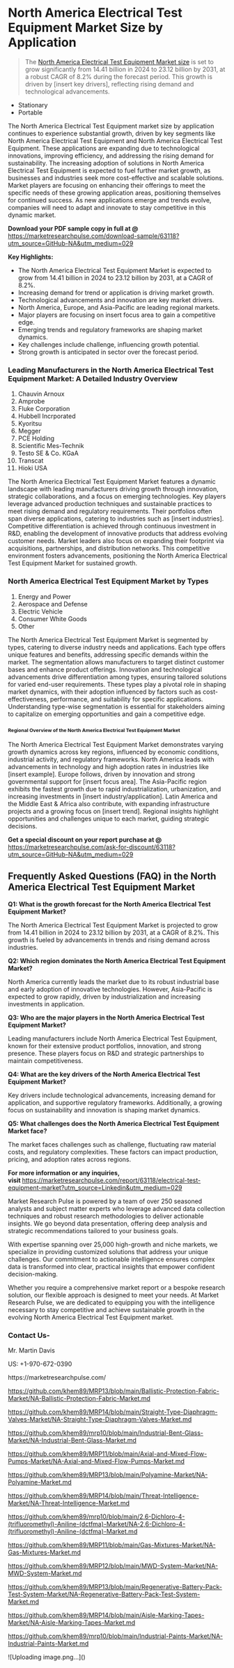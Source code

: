 <h1>North America Electrical Test Equipment Market&nbsp;Size by Application</h1><blockquote><p>The <a href="https://marketresearchpulse.com/download-sample/63118?utm_source=GitHub-NA&amp;utm_medium=029">North America Electrical Test Equipment Market size</a> is set to grow significantly from 14.41 billion in 2024 to 23.12 billion by 2031, at a robust CAGR of 8.2% during the forecast period. This growth is driven by [insert key drivers], reflecting rising demand and technological advancements.</p></blockquote><ul><li>Stationary<li> Portable</li></ul><p>The North America Electrical Test Equipment market size by application continues to experience substantial growth, driven by key segments like North America Electrical Test Equipment and North America Electrical Test Equipment. These applications are expanding due to technological innovations, improving efficiency, and addressing the rising demand for sustainability. The increasing adoption of solutions in North America Electrical Test Equipment is expected to fuel further market growth, as businesses and industries seek more cost-effective and scalable solutions. Market players are focusing on enhancing their offerings to meet the specific needs of these growing application areas, positioning themselves for continued success. As new applications emerge and trends evolve, companies will need to adapt and innovate to stay competitive in this dynamic market.</p><p><strong>Download your PDF sample copy in full at @ </strong><a href="https://marketresearchpulse.com/download-sample/63118?utm_source=GitHub-NA&amp;utm_medium=029">https://marketresearchpulse.com/download-sample/63118?utm_source=GitHub-NA&amp;utm_medium=029</a></p><p><strong>Key Highlights: </strong></p><ul><li>The North America Electrical Test Equipment Market is expected to grow from 14.41 billion in 2024 to 23.12 billion by 2031, at a CAGR of 8.2%.</li><li>Increasing demand for trend or application is driving market growth.</li><li>Technological advancements and innovation are key market drivers.</li><li>North America, Europe, and Asia-Pacific are leading regional markets.</li><li>Major players are focusing on insert focus area to gain a competitive edge.</li><li>Emerging trends and regulatory frameworks are shaping market dynamics.</li><li>Key challenges include challenge, influencing growth potential.</li><li>Strong growth is anticipated in sector over the forecast period.</li></ul><h3>Leading Manufacturers in the North America Electrical Test Equipment Market: A Detailed Industry Overview</h3><ol><li>Chauvin Arnoux</li><li>Amprobe</li><li>Fluke Corporation</li><li>Hubbell Incrporated</li><li>Kyoritsu</li><li>Megger</li><li>PCE Holding</li><li>Scientific Mes-Technik</li><li>Testo SE & Co. KGaA</li><li>Transcat</li><li>Hioki USA</li></ol><div class="flex max-w-full flex-col flex-grow"><div class="min-h-8 text-message flex w-full flex-col items-end gap-2 whitespace-normal break-words [.text-message+&amp;]:mt-5" dir="auto" data-message-author-role="assistant" data-message-id="fd8432e4-4910-450d-b182-61b7bfb0a01f" data-message-model-slug="gpt-4o"><div class="flex w-full flex-col gap-1 empty:hidden first:pt-[3px]"><div class="markdown prose w-full break-words dark:prose-invert light"><p>The North America Electrical Test Equipment Market features a dynamic landscape with leading manufacturers driving growth through innovation, strategic collaborations, and a focus on emerging technologies. Key players leverage advanced production techniques and sustainable practices to meet rising demand and regulatory requirements. Their portfolios often span diverse applications, catering to industries such as [insert industries]. Competitive differentiation is achieved through continuous investment in R&amp;D, enabling the development of innovative products that address evolving customer needs. Market leaders also focus on expanding their footprint via acquisitions, partnerships, and distribution networks. This competitive environment fosters advancements, positioning the North America Electrical Test Equipment Market for sustained growth.</p></div></div></div></div><h3>North America Electrical Test Equipment Market by Types</h3><ol><li>Energy and Power<li> Aerospace and Defense<li> Electric Vehicle<li> Consumer White Goods<li> Other</li></ol><div class="flex max-w-full flex-col flex-grow"><div class="min-h-8 text-message flex w-full flex-col items-end gap-2 whitespace-normal break-words [.text-message+&amp;]:mt-5" dir="auto" data-message-author-role="assistant" data-message-id="084470be-0bb7-4664-bddf-5156b4f41249" data-message-model-slug="gpt-4o-mini"><div class="flex w-full flex-col gap-1 empty:hidden first:pt-[3px]"><div class="markdown prose w-full break-words dark:prose-invert light"><p>The North America Electrical Test Equipment Market is segmented by types, catering to diverse industry needs and applications. Each type offers unique features and benefits, addressing specific demands within the market. The segmentation allows manufacturers to target distinct customer bases and enhance product offerings. Innovation and technological advancements drive differentiation among types, ensuring tailored solutions for varied end-user requirements. These types play a pivotal role in shaping market dynamics, with their adoption influenced by factors such as cost-effectiveness, performance, and suitability for specific applications. Understanding type-wise segmentation is essential for stakeholders aiming to capitalize on emerging opportunities and gain a competitive edge.</p></div></div></div></div><h3><span style="font-size: 11px;">Regional Overview of the North America Electrical Test Equipment Market</span></h3><div class="flex max-w-full flex-col flex-grow"><div class="min-h-8 text-message flex w-full flex-col items-end gap-2 whitespace-normal break-words [.text-message+&amp;]:mt-5" dir="auto" data-message-author-role="assistant" data-message-id="e9038762-ce64-4e30-91c9-9bd413514231" data-message-model-slug="gpt-4o-mini"><div class="flex w-full flex-col gap-1 empty:hidden first:pt-[3px]"><div class="markdown prose w-full break-words dark:prose-invert light"><p>The North America Electrical Test Equipment Market demonstrates varying growth dynamics across key regions, influenced by economic conditions, industrial activity, and regulatory frameworks. North America leads with advancements in technology and high adoption rates in industries like [insert example]. Europe follows, driven by innovation and strong governmental support for [insert focus area]. The Asia-Pacific region exhibits the fastest growth due to rapid industrialization, urbanization, and increasing investments in [insert industry/application]. Latin America and the Middle East &amp; Africa also contribute, with expanding infrastructure projects and a growing focus on [insert trend]. Regional insights highlight opportunities and challenges unique to each market, guiding strategic decisions.</p></div></div></div></div><p><strong>Get a special discount on your report purchase at @ </strong><a href="https://marketresearchpulse.com/ask-for-discount/63118?utm_source=GitHub-NA&amp;utm_medium=029">https://marketresearchpulse.com/ask-for-discount/63118?utm_source=GitHub-NA&amp;utm_medium=029</a></p><h2>Frequently Asked Questions (FAQ) in the North America Electrical Test Equipment Market</h2><p><strong>Q1: What is the growth forecast for the North America Electrical Test Equipment Market?</strong></p><p>The North America Electrical Test Equipment Market is projected to grow from 14.41 billion in 2024 to 23.12 billion by 2031, at a CAGR of 8.2%. This growth is fueled by advancements in trends and rising demand across industries.</p><p><strong>Q2: Which region dominates the North America Electrical Test Equipment Market?</strong></p><p>North America currently leads the market due to its robust industrial base and early adoption of innovative technologies. However, Asia-Pacific is expected to grow rapidly, driven by industrialization and increasing investments in application.</p><p><strong>Q3: Who are the major players in the North America Electrical Test Equipment Market?</strong></p><p>Leading manufacturers include North America Electrical Test Equipment, known for their extensive product portfolios, innovation, and strong presence. These players focus on R&amp;D and strategic partnerships to maintain competitiveness.</p><p><strong>Q4: What are the key drivers of the North America Electrical Test Equipment Market?</strong></p><p>Key drivers include technological advancements, increasing demand for application, and supportive regulatory frameworks. Additionally, a growing focus on sustainability and innovation is shaping market dynamics.</p><p><strong>Q5: What challenges does the North America Electrical Test Equipment Market face?</strong></p><p>The market faces challenges such as challenge, fluctuating raw material costs, and regulatory complexities. These factors can impact production, pricing, and adoption rates across regions.</p><p><strong>For more information or any inquiries, visit&nbsp;</strong><a href="https://marketresearchpulse.com/report/63118/electrical-test-equipment-market?utm_source=Linkedin&utm_medium=029">https://marketresearchpulse.com/report/63118/electrical-test-equipment-market?utm_source=Linkedin&utm_medium=029</a></p><p>Market Research Pulse is powered by a team of over 250 seasoned analysts and subject matter experts who leverage advanced data collection techniques and robust research methodologies to deliver actionable insights. We go beyond data presentation, offering deep analysis and strategic recommendations tailored to your business goals.</p><p>With expertise spanning over 25,000 high-growth and niche markets, we specialize in providing customized solutions that address your unique challenges. Our commitment to actionable intelligence ensures complex data is transformed into clear, practical insights that empower confident decision-making.</p><p>Whether you require a comprehensive market report or a bespoke research solution, our flexible approach is designed to meet your needs. At Market Research Pulse, we are dedicated to equipping you with the intelligence necessary to stay competitive and achieve sustainable growth in the evolving North America Electrical Test Equipment market.</p><h3><strong>Contact Us-</strong></h3><p>Mr. Martin Davis</p><p>US: +1-970-672-0390</p><p>https://marketresearchpulse.com/</p><p><a href="https://github.com/khem89/MRP13/blob/main/Ballistic-Protection-Fabric-Market/NA-Ballistic-Protection-Fabric-Market.md">https://github.com/khem89/MRP13/blob/main/Ballistic-Protection-Fabric-Market/NA-Ballistic-Protection-Fabric-Market.md</a></p><p><a href="https://github.com/khem89/MRP14/blob/main/Straight-Type-Diaphragm-Valves-Market/NA-Straight-Type-Diaphragm-Valves-Market.md">https://github.com/khem89/MRP14/blob/main/Straight-Type-Diaphragm-Valves-Market/NA-Straight-Type-Diaphragm-Valves-Market.md</a></p><p><a href="https://github.com/khem89/mrp10/blob/main/Industrial-Bent-Glass-Market/NA-Industrial-Bent-Glass-Market.md">https://github.com/khem89/mrp10/blob/main/Industrial-Bent-Glass-Market/NA-Industrial-Bent-Glass-Market.md</a></p><p><a href="https://github.com/khem89/MRP11/blob/main/Axial-and-Mixed-Flow-Pumps-Market/NA-Axial-and-Mixed-Flow-Pumps-Market.md">https://github.com/khem89/MRP11/blob/main/Axial-and-Mixed-Flow-Pumps-Market/NA-Axial-and-Mixed-Flow-Pumps-Market.md</a></p><p><a href="https://github.com/khem89/MRP13/blob/main/Polyamine-Market/NA-Polyamine-Market.md">https://github.com/khem89/MRP13/blob/main/Polyamine-Market/NA-Polyamine-Market.md</a></p><p><a href="https://github.com/khem89/MRP14/blob/main/Threat-Intelligence-Market/NA-Threat-Intelligence-Market.md">https://github.com/khem89/MRP14/blob/main/Threat-Intelligence-Market/NA-Threat-Intelligence-Market.md</a></p><p><a href="https://github.com/khem89/mrp10/blob/main/2,6-Dichloro-4-(trifluoromethyl)-Aniline-(dctfma)-Market/NA-2,6-Dichloro-4-(trifluoromethyl)-Aniline-(dctfma)-Market.md">https://github.com/khem89/mrp10/blob/main/2,6-Dichloro-4-(trifluoromethyl)-Aniline-(dctfma)-Market/NA-2,6-Dichloro-4-(trifluoromethyl)-Aniline-(dctfma)-Market.md</a></p><p><a href="https://github.com/khem89/MRP11/blob/main/Gas-Mixtures-Market/NA-Gas-Mixtures-Market.md">https://github.com/khem89/MRP11/blob/main/Gas-Mixtures-Market/NA-Gas-Mixtures-Market.md</a></p><p><a href="https://github.com/khem89/MRP12/blob/main/MWD-System-Market/NA-MWD-System-Market.md">https://github.com/khem89/MRP12/blob/main/MWD-System-Market/NA-MWD-System-Market.md</a></p><p><a href="https://github.com/khem89/MRP13/blob/main/Regenerative-Battery-Pack-Test-System-Market/NA-Regenerative-Battery-Pack-Test-System-Market.md">https://github.com/khem89/MRP13/blob/main/Regenerative-Battery-Pack-Test-System-Market/NA-Regenerative-Battery-Pack-Test-System-Market.md</a></p><p><a href="https://github.com/khem89/MRP14/blob/main/Aisle-Marking-Tapes-Market/NA-Aisle-Marking-Tapes-Market.md">https://github.com/khem89/MRP14/blob/main/Aisle-Marking-Tapes-Market/NA-Aisle-Marking-Tapes-Market.md</a></p><p><a href="https://github.com/khem89/mrp10/blob/main/Industrial-Paints-Market/NA-Industrial-Paints-Market.md">https://github.com/khem89/mrp10/blob/main/Industrial-Paints-Market/NA-Industrial-Paints-Market.md</a></p>
![Uploading image.png…]()
